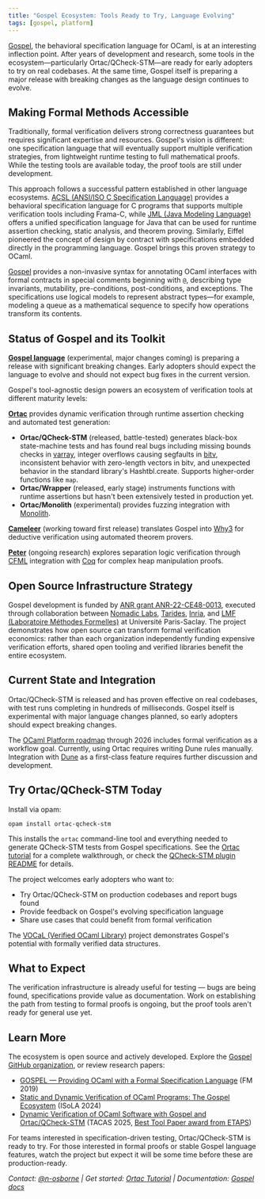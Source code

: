 ```yaml
---
title: "Gospel Ecosystem: Tools Ready to Try, Language Evolving"
tags: [gospel, platform]
---
```


[Gospel](https://github.com/ocaml-gospel/gospel), the behavioral specification language for OCaml, is at an interesting inflection point. After years of development and research, some tools in the ecosystem—particularly Ortac/QCheck-STM—are ready for early adopters to try on real codebases. At the same time, Gospel itself is preparing a major release with breaking changes as the language design continues to evolve.

## Making Formal Methods Accessible

Traditionally, formal verification delivers strong correctness guarantees but requires significant expertise and resources. Gospel's vision is different: one specification language that will eventually support multiple verification strategies, from lightweight runtime testing to full mathematical proofs. While the testing tools are available today, the proof tools are still under development.

This approach follows a successful pattern established in other language ecosystems. [ACSL (ANSI/ISO C Specification Language)](https://frama-c.com/acsl.html) provides a behavioral specification language for C programs that supports multiple verification tools including Frama-C, while [JML (Java Modeling Language)](https://www.cs.ucf.edu/~leavens/JML/index.shtml) offers a unified specification language for Java that can be used for runtime assertion checking, static analysis, and theorem proving. Similarly, Eiffel pioneered the concept of design by contract with specifications embedded directly in the programming language. Gospel brings this proven strategy to OCaml.

[Gospel](https://ocaml-gospel.github.io/gospel/) provides a non-invasive syntax for annotating OCaml interfaces with formal contracts in special comments beginning with `@`, describing type invariants, mutability, pre-conditions, post-conditions, and exceptions. The specifications use logical models to represent abstract types—for example, modeling a queue as a mathematical sequence to specify how operations transform its contents.

## Status of Gospel and its Toolkit

**[Gospel language](https://github.com/ocaml-gospel/gospel)** (experimental, major changes coming) is preparing a release with significant breaking changes. Early adopters should expect the language to evolve and should not expect bug fixes in the current version.

Gospel's tool-agnostic design powers an ecosystem of verification tools at different maturity levels:

**[Ortac](https://github.com/ocaml-gospel/ortac)** provides dynamic verification through runtime assertion checking and automated test generation:

- **Ortac/QCheck-STM** (released, battle-tested) generates black-box state-machine tests and has found real bugs including missing bounds checks in [varray](https://github.com/art-w/varray), integer overflows causing segfaults in [bitv](https://github.com/backtracking/bitv), inconsistent behavior with zero-length vectors in bitv, and unexpected behavior in the standard library's Hashtbl.create. Supports higher-order functions like `map`.
- **Ortac/Wrapper** (released, early stage) instruments functions with runtime assertions but hasn't been extensively tested in production yet.
- **Ortac/Monolith** (experimental) provides fuzzing integration with [Monolith](https://gitlab.inria.fr/fpottier/monolith).

**[Cameleer](https://github.com/ocaml-gospel/cameleer)** (working toward first release) translates Gospel into [Why3](https://why3.lri.fr/) for deductive verification using automated theorem provers.

**[Peter](https://github.com/ocaml-gospel/peter)** (ongoing research) explores separation logic verification through [CFML](https://gitlab.inria.fr/charguer/cfml) integration with [Coq](https://coq.inria.fr/) for complex heap manipulation proofs.

## Open Source Infrastructure Strategy

Gospel development is funded by [ANR grant ANR-22-CE48-0013](https://anr.fr/Project-ANR-22-CE48-0013), executed through collaboration between [Nomadic Labs](https://www.nomadic-labs.com/), [Tarides](https://tarides.com/), [Inria](https://www.inria.fr/), and [LMF (Laboratoire Méthodes Formelles)](https://lmf.cnrs.fr/) at Université Paris-Saclay. The project demonstrates how open source can transform formal verification economics: rather than each organization independently funding expensive verification efforts, shared open tooling and verified libraries benefit the entire ecosystem.

## Current State and Integration

Ortac/QCheck-STM is released and has proven effective on real codebases, with test runs completing in hundreds of milliseconds. Gospel itself is experimental with major language changes planned, so early adopters should expect breaking changes.

The [OCaml Platform roadmap](https://ocaml.org/tools/platform-roadmap#w22-formal-verification) through 2026 includes formal verification as a workflow goal. Currently, using Ortac requires writing Dune rules manually. Integration with [Dune](https://dune.build/) as a first-class feature requires further discussion and development.

## Try Ortac/QCheck-STM Today

Install via opam:
```shell
opam install ortac-qcheck-stm
```

This installs the `ortac` command-line tool and everything needed to generate QCheck-STM tests from Gospel specifications. See the [Ortac tutorial](https://tarides.com/blog/2025-09-10-dynamic-formal-verification-in-ocaml-an-ortac-qcheck-stm-tutorial/) for a complete walkthrough, or check the [QCheck-STM plugin README](https://github.com/ocaml-gospel/ortac/blob/main/plugins/qcheck-stm/README.md) for details.

The project welcomes early adopters who want to:
- Try Ortac/QCheck-STM on production codebases and report bugs found
- Provide feedback on Gospel's evolving specification language
- Share use cases that could benefit from formal verification

The [VOCaL (Verified OCaml Library)](https://github.com/vocal-project/vocal) project demonstrates Gospel's potential with formally verified data structures.

## What to Expect

The verification infrastructure is already useful for testing — bugs are being found, specifications provide value as documentation. Work on establishing the path from testing to formal proofs is ongoing, but the proof tools aren't ready for general use yet.

## Learn More

The ecosystem is open source and actively developed. Explore the [Gospel GitHub organization](https://github.com/ocaml-gospel), or review research papers:
- [GOSPEL — Providing OCaml with a Formal Specification Language](https://inria.hal.science/hal-02157484/file/final.pdf) (FM 2019)
- [Static and Dynamic Verification of OCaml Programs: The Gospel Ecosystem](https://arxiv.org/pdf/2407.17289) (ISoLA 2024)
- [Dynamic Verification of OCaml Software with Gospel and Ortac/QCheck-STM](https://hal.science/hal-05073121v1/document) (TACAS 2025, [Best Tool Paper award from ETAPS](https://etaps.org/awards/best-paper/))

For teams interested in specification-driven testing, Ortac/QCheck-STM is ready to try. For those interested in formal proofs or stable Gospel language features, watch the project but expect it will be some time before these are production-ready.

*Contact: [@n-osborne](mailto:nicolas.osborne@tarides.com) | Get started: [Ortac Tutorial](https://tarides.com/blog/2025-09-10-dynamic-formal-verification-in-ocaml-an-ortac-qcheck-stm-tutorial/) | Documentation: [Gospel docs](https://ocaml-gospel.github.io/gospel/)*
